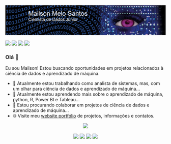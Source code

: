 <img src="https://github.com/mailsonsantos2020/mailsonsantos2020/blob/master/Mailson-1.png">

[<img src="https://img.shields.io/badge/-LinkedIn-blue?style=flat-square&logo=Linkedin&logoColor=white&link=https://www.linkedin.com/in/mailson-melo-dos-santos-81928a30/">](https://www.linkedin.com/in/mailson-melo-dos-santos-81928a30/) [<img src="https://img.shields.io/badge/-Gmail-c14438?style=flat-square&logo=Gmail&logoColor=white&link=mailto:mailson.melo.santos@gmail.com">](mailto:mailson.melo.santos@gmail.com) [<img src="https://img.shields.io/badge/-Whatsapp-4CA143?style=flat-square&labelColor=4CA143&logo=whatsapp&logoColor=white&link=https://api.whatsapp.com/send?phone=55+82+999258688&text=Hello!">](https://api.whatsapp.com/send?phone=55+82+999258688&text=Olá!) [<img src ="https://img.shields.io/website-up-down-green-red/http/perso.crans.org.svg">](https://mailsonsantos2020.github.io/) 

<!---
your comment goes here  
and here   
-->

### Olá 👋 
Eu sou Mailson! Estou buscando oportunidades em projetos relacionados à ciência de dados e aprendizado de máquina.
- 🔭 Atualmente estou trabalhando como analista de sistemas, mas, com um olhar para ciência de dados e aprendizado de máquina...
- 🌱 Atualmente estou aprendendo mais sobre o aprendizado de máquina, python, R, Power BI e Tableau...
- 👯 Estou procurando colaborar em projetos de ciência de dados e aprendizado de máquina...
- 🌐 Visite meu [website portfólio](https://mailsonsantos2020.github.io/) de projetos, informações e contatos.

<p align = "center">
  <img src = "https://github-readme-stats.vercel.app/api?username=mailsonsantos2020&show_icons=true&theme=radical&line_height=27"> 
<!---  
  <img src = "https://github-readme-stats.vercel.app/api/top-langs/?username=pr2tik1&hide=CSS,HTML&theme=tokyonight&line_height=27">
-->  
</p>

<p align="center">
<img src="https://i.giphy.com/media/LMt9638dO8dftAjtco/200.webp" width="80"> <img src="https://media.giphy.com/media/b2st8VdTIkG5y/giphy.gif" width="80"> <img src="https://i.giphy.com/media/KzJkzjggfGN5Py6nkT/200.webp" width="80"> <img src="https://media.giphy.com/media/kH6CqYiquZawmU1HI6/giphy.gif" width ="80"/> 
</p>